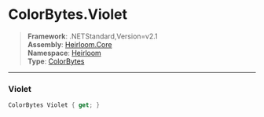 # ColorBytes.Violet

> **Framework**: .NETStandard,Version=v2.1  
> **Assembly**: [Heirloom.Core][0]  
> **Namespace**: [Heirloom][0]  
> **Type**: [ColorBytes][1]

--------------------------------------------------------------------------------

### Violet

```cs
ColorBytes Violet { get; }
```

[0]: ../Heirloom.Core.md
[1]: Heirloom.ColorBytes.md
